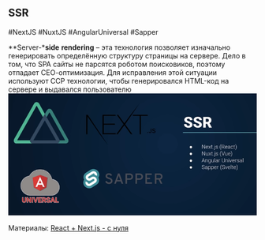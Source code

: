 ## **SSR**
#NextJS #NuxtJS #AngularUniversal #Sapper

**Server-***side** **rendering** – эта технология позволяет изначально генерировать определённую структуру страницы на сервере. Дело в том, что SPA сайты не парсятся роботом поисковиков, поэтому отпадает СЕО-оптимизация. Для исправления этой ситуации используют ССР технологии, чтобы генерировался HTML-код на сервере и выдавался пользователю
![](_png/Pasted%20image%2020220907172318.png)

Материалы:
[React + Next.js - с нуля](../../WebDev/FrontEnd%20-%20JavaScript,%20React,%20Redux,%20NextJS/React%20+%20Next.js%20-%20с%20нуля.%20TypeScript,%20Hooks,%20SSR%20и%20CSS%20Grid%20(2021)/React%20+%20Next.js%20-%20с%20нуля.md)